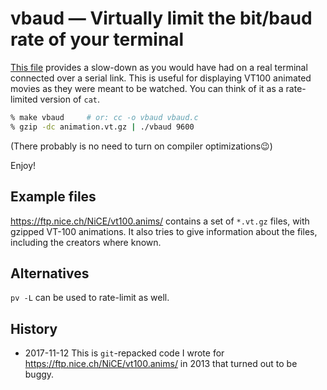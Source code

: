 # vbaud — Virtually limit the bit/baud rate of your terminal

[This file](vbaud.c) provides a slow-down as you would have had on a real
terminal connected over a serial link. This is useful for
displaying VT100 animated movies as they were meant to be
watched. You can think of it as a rate-limited version of `cat`.

```sh
% make vbaud     # or: cc -o vbaud vbaud.c
% gzip -dc animation.vt.gz | ./vbaud 9600
```
(There probably is no need to turn on compiler optimizations😉)

Enjoy!

## Example files

https://ftp.nice.ch/NiCE/vt100.anims/ contains a set of `*.vt.gz` files, with
gzipped VT-100 animations. It also tries to give information about the files,
including the creators where known.

## Alternatives

`pv -L` can be used to rate-limit as well.

## History

* 2017-11-12 This is `git`-repacked code I wrote for https://ftp.nice.ch/NiCE/vt100.anims/ in 2013
that turned out to be buggy.
